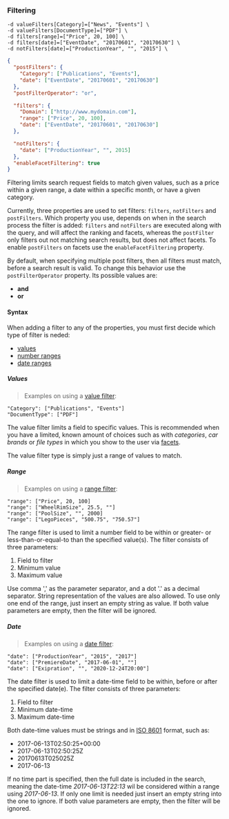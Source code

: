 <h3 id="full-searches_filtering">Filtering</h3>

```shell
-d valueFilters[Category]=["News", "Events"] \
-d valueFilters[DocumentType]=["PDF"] \
-d filters[range]=["Price", 20, 100] \
-d filters[date]=["EventDate", "20170601", "20170630"] \
-d notFilters[date]=["ProductionYear", "", "2015"] \
```

```json
{
  "postFilters": {
    "Category": ["Publications", "Events"],
    "date": ["EventDate", "20170601", "20170630"]
  },
  "postFilterOperator": "or",

  "filters": {
    "Domain": ["http://www.mydomain.com"],
    "range": ["Price", 20, 100],
    "date": ["EventDate", "20170601", "20170630"]
  },

  "notFilters": {
    "date": ["ProductionYear", "", 2015]
  }, 
  "enableFacetFiltering": true
}
```

Filtering limits search request fields to match given values, such as a price within a given range, a date within a specific month, or have a given category.

Currently, three properties are used to set filters: `filters`, `notFilters` and `postFilters`. Which property you use, depends on when in the search process the filter is added:
`filters` and `notFilters` are executed along with the query, and will affect the ranking and facets, whereas the `postFilter` only filters out not matching search results, but does not affect facets. To enable `postFilters` on facets use the `enableFacetFiltering` property.

By default, when specifying multiple post filters, then all filters must match, before a search result is valid. To change this behavior use the `postFilterOperator` property. Its possible values are:

* **and**
* **or**





<h4 id:"full-searches_filtering_syntax">Syntax</h4>

When adding a filter to any of the properties, you must first decide which type of filter is neded:

* [values](#filtering_value)
* [number ranges](#filtering_range)
* [date ranges](#filtering_date)





<h5 id="filtering_value">Values</h5>

> Examples on using a [value filter](#filtering_value):

```
"Category": ["Publications", "Events"]
"DocumentType": ["PDF"]
```

The value filter limits a field to specific values. This is recommended when you have a limited, known amount of choices such as with *categories*, *car brands* or *file types* in which you show to the user via [facets](#full-searches_response_facets).

The value filter type is simply just a range of values to match.





<h5 id="filtering_range">Range</h5>

> Examples on using a [range filter](#filtering_range):

```
"range": ["Price", 20, 100]
"range": ["WheelRimSize", 25.5, ""]
"range": ["PoolSize", "", 2000]
"range": ["LegoPieces", "500.75", "750.57"]
```

The range filter is used to limit a number field to be within or greater- or less-than-or-equal-to than the specified value(s).
The filter consists of three parameters: 

1. Field to filter
2. Minimum value
3. Maximum value

Use comma ',' as the parameter separator, and a dot '.' as a decimal separator. String representation of the values are also allowed. 
To use only one end of the range, just insert an empty string as value. If both value parameters are empty, then the filter will be ignored.





<h5 id="filtering_date">Date</h5>

> Examples on using a [date filter](#filtering_date):

```
"date": ["ProductionYear", "2015", "2017"]
"date": ["PremiereDate", "2017-06-01", ""]
"date": ["Exipration", "", "2020-12-24T20:00"]
```

The date filter is used to limit a date-time field to be within, before or after the specified date(e).
The filter consists of three parameters: 

1. Field to filter
2. Minimum date-time
3. Maximum date-time

Both date-time values must be strings and in [ISO 8601](https://en.wikipedia.org/wiki/ISO_8601) format, such as:

* 2017-06-13T02:50:25+00:00
* 2017-06-13T02:50:25Z
* 20170613T025025Z
* 2017-06-13

If no time part is specified, then the full date is included in the search, meaning the date-time *2017-06-13T22:13* wil be considered within a range using *2017-06-13*.
If only one limit is needed just insert an empty string into the one to ignore. If both value parameters are empty, then the filter will be ignored.